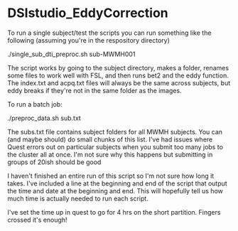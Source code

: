 # DSIstudio_EddyCorrection

To run a single subject/test the scripts you can run something like the following (assuming you're in the respository directory)

./single_sub_dti_preproc.sh sub-MWMH001

The script works by going to the subject directory, makes a folder, renames some files to work well with FSL, and then runs bet2 and the eddy function. The index.txt and acpq.txt files will always be the same across subjects, but eddy breaks if they're not in the same folder as the images.

To run a batch job:

./preproc_data.sh sub.txt


The subs.txt file contains subject folders for all MWMH subjects. You can (and maybe should) do small chunks of this list. I've had issues where Quest errors out on particular subjects when you submit too many jobs to the cluster all at once. I'm not sure why this happens but submitting in groups of 20ish should be good


I haven't finished an entire run of this script so I'm not sure how long it takes. I've included a line at the beginning and end of the script that output the time and date at the beginning and end. This will hopefully tell us how much time is actually needed to run each script.

I've set the time up in quest to go for 4 hrs on the short partition. Fingers crossed it's enough!
